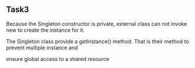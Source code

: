 ## Task3

Because the Singleton constructor is private, external class can not invoke new to create the instance for it.

The Singleton class provide a getInstance() method. That is their method to prevent multiple instance and

ensure global access to a shared resource

